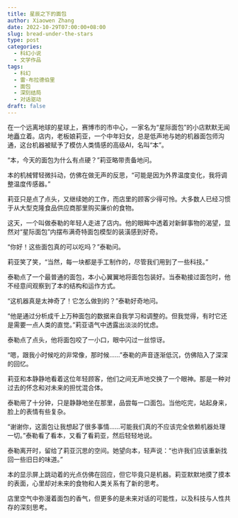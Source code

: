 ```yaml
---
title: 星辰之下的面包
author: Xiaowen Zhang
date: 2022-10-29T07:00:00+08:00
slug: bread-under-the-stars
type: post
categories:
  - 科幻小说
  - 文学作品
tags:
  - 科幻
  - 雷·布拉德伯里
  - 面包
  - 深刻结局
  - 对话驱动
draft: false
---
```


在一个远离地球的星球上，赛博市的市中心，一家名为“星际面包”的小店默默无闻地矗立着。店内，老板娘莉亚，一个中年妇女，总是低声地与她的机器面包师沟通，这台机器被赋予了模仿人类情感的高级AI，名叫“本”。

“本，今天的面包为什么有点硬？”莉亚略带责备地问。

本的机械臂轻微抖动，仿佛在做无声的反思，“可能是因为外界温度变化，我将调整温度传感器。”

莉亚只是点了点头，又继续她的工作，而店里的顾客少得可怜。大多数人已经习惯于从大型克隆食品供应商那里购买廉价的食物。

这天，一个叫做泰勒的年轻人走进了店内。他的眼眸中透着对新鲜事物的渴望，显然对“星际面包”内摆布满奇特面包模型的装潢感到好奇。

“你好！这些面包真的可以吃吗？”泰勒问。

莉亚笑了笑，“当然，每一块都是手工制作的，尽管我们用到了一些科技。”

泰勒点了一个最普通的面包，本小心翼翼地将面包包装好。当泰勒接过面包时，他不经意间观察到了本的结构和运作方式。

“这机器真是太神奇了！它怎么做到的？”泰勒好奇地问。

“他是通过分析成千上万种面包的数据来自我学习和调整的。但我觉得，有时它还是需要一点人类的直觉。”莉亚语气中透露出淡淡的忧虑。

泰勒点了点头，他将面包咬了一小口，眼中闪过一丝惊讶。

“嗯，跟我小时候吃的非常像，那时候......”泰勒的声音逐渐低沉，仿佛陷入了深深的回忆。

莉亚和本静静地看着这位年轻顾客，他们之间无声地交换了一个眼神。那是一种对过去的怀念和对未来的担忧混合体。

泰勒用了十分钟，只是静静地坐在那里，品尝每一口面包。当他吃完，站起身来，脸上的表情有些复杂。

“谢谢你，这面包让我想起了很多事情......可能我们真的不应该完全依赖机器处理一切。”泰勒看了看本，又看了看莉亚，然后轻轻地说。

泰勒离开时，留给了莉亚沉思的空间。她望向本，轻声说：“也许我们应该重新找回一些旧日的味道。”

本的显示屏上跳动着的光点仿佛在回应，但它毕竟只是机器。莉亚默默地摸了摸本的表面，心里却对未来的食物和人类关系有了新的思考。

店里空气中弥漫着面包的香气，但更多的是未来对话的可能性，以及科技与人性共存的深刻思考。